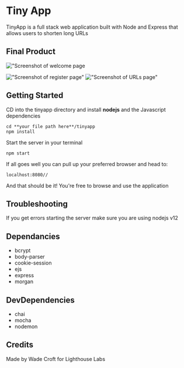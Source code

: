 # Tiny App

TinyApp is a full stack web application built with Node and Express that allows users to shorten long URLs

## Final Product
!["Screenshot of welcome page](https://github.com/archaemedes/tinyapp/blob/master/docs/welcome-page.png?raw=true)

!["Screenshot of register page"](https://github.com/archaemedes/tinyapp/blob/master/docs/register-page.png?raw=true)
!["Screenshot of URLs page"](https://github.com/archaemedes/tinyapp/blob/master/docs/urls-page.png?raw=true)

## Getting Started
CD into the tinyapp directory and install **nodejs** and the Javascript dependencies

    cd **your file path here**/tinyapp
    npm install
    
Start the server in your terminal

    npm start
    
If all goes well you can pull up your preferred browser and head to:

    localhost:8080//

And that should be it! You're free to browse and use the application

## Troubleshooting
If you get errors starting the server make sure you are using nodejs v12

## Dependancies
- bcrypt
- body-parser
- cookie-session
- ejs
- express
- morgan

## DevDependencies
- chai
- mocha
- nodemon


## Credits
Made by Wade Croft for Lighthouse Labs